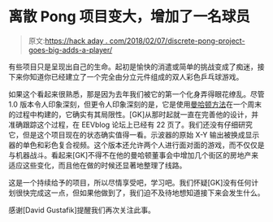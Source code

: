 # 离散 Pong 项目变大，增加了一名球员

> 原文:[https://hack aday . com/2018/02/07/discrete-pong-project-goes-big-adds-a-player/](https://hackaday.com/2018/02/07/discrete-pong-project-goes-big-adds-a-player/)

有些项目只是呈现出自己的生命。起初是愉快的消遣或简单的挑战变成了痴迷，接下来你知道你已经建立了一个完全由分立元件组成的双人彩色乒乓球游戏。

如果这个看起来很熟悉，那是因为去年我们被它的第一个化身弄得眼花缭乱。尽管 1.0 版本令人印象深刻，但更令人印象深刻的是，它是使用[曼哈顿方法](http://hackaday.com/2016/05/04/getting-ugly-dead-bugs-and-going-to-manhattan/)在一个周末的过程中构建的，它确实有其局限性。[GK]从那时起就一直在完善他的设计，并准确跟踪这个过程，在 EEVblog 论坛上已经有 22 页了。我们还没有仔细研究它，但是这个项目现在的状态确实值得一看。示波器的原始 X-Y 输出被换成显示器的单色和彩色复合视频。这个版本还允许两个人进行面对面的游戏，而不仅仅是与机器战斗。看起来[GK]不得不在他的曼哈顿董事会中增加几个街区的房地产来适应这些变化，而且他在做的时候还显著地整理了线路。

这是一个持续给予的项目，所以尽情享受吧，学习吧。我们怀疑[GK]没有任何计划很快完成这一点，但如果他做到了，我们迫不及待地想知道接下来会发生什么。

感谢[David Gustafik]提醒我们再次关注此事。
